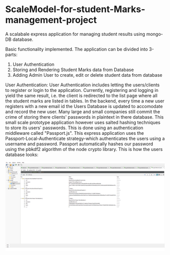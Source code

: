 # ScaleModel-for-student-Marks-management-project
A scalabale express application for managing student results using mongo-DB database.

Basic functionality implemented.
The application can be divided into 3-parts:
1. User Authentication
2. Storing and Rendering Student Marks data from Database
3. Adding Admin User to create, edit or delete student data from database

User Authentication:
User Authentication includes letting the users/clients to register or login to the application. Currently, registering and logging in yield the same result, i.e. the client is redirected to the list page where all the student marks are listed in tables. In the backend, every time a new user registers with a new email id the Users Database is updated to accomodate and record the new user.
Many large and small companies still commit the crime of storing there clients' passwords in plaintext in there database.
This small scale prototype application however uses salted hashing techniques to store its users' passwords. This is done using an authentication middleware called "Passport.js". This express application uses the Passport-Local-Authenticate strategy-which authenticates the users using a username and password. Passport automatically hashes our password using the pbkdf2 algorithm of the node crypto library.
This is how the users database looks:


<img src = "public/img/user_database_screenshot.png" width= "700">

